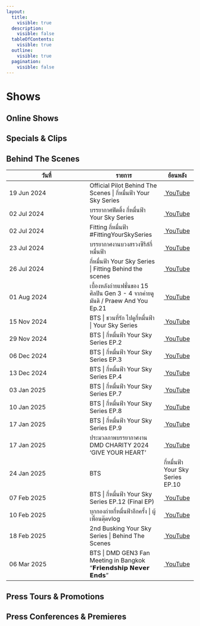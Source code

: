 ```yaml
---
layout:
  title:
    visible: true
  description:
    visible: false
  tableOfContents:
    visible: true
  outline:
    visible: true
  pagination:
    visible: false
---
```


# Shows

## Online Shows



## Specials & Clips



## Behind The Scenes

<table><thead><tr><th width="200.3359375">วันที่</th><th>รายการ</th><th>ย้อนหลัง</th></tr></thead><tbody><tr><td>19 Jun 2024</td><td>Official Pilot Behind The Scenes | กี่หมื่นฟ้า Your Sky Series</td><td><a href="https://youtu.be/lDf-wEXtnBw?si=1K1X4glVBVbZRbiV"><img src="https://img.icons8.com/color/24/youtube-play.png" alt=""> YouTube</a></td></tr><tr><td>02 Jul 2024</td><td>บรรยากาศฟิตติ้ง กี่หมื่นฟ้า Your Sky Series</td><td><a href="https://youtu.be/EYYbdGk7poo?si=xMBnqxOKasS59yVL"><img src="https://img.icons8.com/color/24/youtube-play.png" alt=""> YouTube</a></td></tr><tr><td>02 Jul 2024</td><td>Fitting กี่หมื่นฟ้า #FittingYourSkySeries</td><td><a href="https://www.youtube.com/live/wkSbWrS3hxE?si=T2QqOPPXid5T07T-"><img src="https://img.icons8.com/color/24/youtube-play.png" alt=""> YouTube</a></td></tr><tr><td>23 Jul 2024</td><td>บรรยากาศงานบวงสรวงซีรีส์กี่หมื่นฟ้า</td><td><a href="https://www.youtube.com/live/BfyyW_jQvns?si=Zk2bqdxli6UYPTsM"><img src="https://img.icons8.com/color/24/youtube-play.png" alt=""> YouTube</a></td></tr><tr><td>26 Jul 2024</td><td>กี่หมื่นฟ้า Your Sky Series | Fitting Behind the scenes</td><td><a href="https://youtu.be/brfh1SWHfa8?si=X2xJkK7HJ9lCXT1L"><img src="https://img.icons8.com/color/24/youtube-play.png" alt=""> YouTube</a></td></tr><tr><td>01 Aug 2024</td><td>เบื้องหลังถ่ายแฟชั่นของ 15 ศิลปิน Gen 3 - 4 จากค่ายดูมันดิ / Praew And You Ep.21</td><td><a href="https://youtu.be/miFjMkDzYkQ"><img src="https://img.icons8.com/color/24/youtube-play.png" alt=""> YouTube</a></td></tr><tr><td>15 Nov 2024</td><td>BTS | ชวนที่รัก ไปดูกี่หมื่นฟ้า | Your Sky Series</td><td><a href="https://youtu.be/L_UFCpkIi4M?si=xlvDPBjZ7L9-UUpw"><img src="https://img.icons8.com/color/24/youtube-play.png" alt=""> YouTube</a></td></tr><tr><td>29 Nov 2024</td><td>BTS | กี่หมื่นฟ้า Your Sky Series EP.2</td><td><a href="https://youtu.be/l6kbqEtkRS4?si=9t0lFFC9qYW519zt"><img src="https://img.icons8.com/color/24/youtube-play.png" alt=""> YouTube</a></td></tr><tr><td>06 Dec 2024</td><td>BTS | กี่หมื่นฟ้า Your Sky Series EP.3</td><td><a href="https://youtu.be/jVdRYQsAFHo?si=eBVgLwwhO6aEUNZ9"><img src="https://img.icons8.com/color/24/youtube-play.png" alt=""> YouTube</a></td></tr><tr><td>13 Dec 2024</td><td>BTS | กี่หมื่นฟ้า Your Sky Series EP.4</td><td><a href="https://youtu.be/FDj-8TECRnA?si=4itZKfF6vxxziuGU"><img src="https://img.icons8.com/color/24/youtube-play.png" alt=""> YouTube</a></td></tr><tr><td>03 Jan 2025</td><td>BTS | กี่หมื่นฟ้า Your Sky Series EP.7</td><td><a href="https://youtu.be/yUAtWAr-qB0?si=80SjE8gkOhYbiDV0"><img src="https://img.icons8.com/color/24/youtube-play.png" alt=""> YouTube</a></td></tr><tr><td>10 Jan 2025</td><td>BTS | กี่หมื่นฟ้า Your Sky Series EP.8</td><td><a href="https://youtu.be/wxFCYqOAzwg?si=jyzXCPQ9jnn1tyFi"><img src="https://img.icons8.com/color/24/youtube-play.png" alt=""> YouTube</a></td></tr><tr><td>17 Jan 2025</td><td>BTS | กี่หมื่นฟ้า Your Sky Series EP.9</td><td><a href="https://youtu.be/8gqajWEajq4?si=tQTDcfBcWmUo2I4_"><img src="https://img.icons8.com/color/24/youtube-play.png" alt=""> YouTube</a></td></tr><tr><td>17 Jan 2025</td><td>ประมวลภาพบรรยากาศงาน DMD CHARITY 2024 ‘GIVE YOUR HEART’</td><td><a href="https://youtu.be/vh3LU-rKKs4"><img src="https://img.icons8.com/color/24/youtube-play.png" alt=""> YouTube</a></td></tr><tr><td>24 Jan 2025</td><td>BTS</td><td>กี่หมื่นฟ้า Your Sky Series EP.10</td></tr><tr><td>07 Feb 2025</td><td>BTS | กี่หมื่นฟ้า Your Sky Series EP.12 (Final EP)</td><td><a href="https://youtu.be/oYp8DWggeOg"><img src="https://img.icons8.com/color/24/youtube-play.png" alt=""> YouTube</a></td></tr><tr><td>10 Feb 2025</td><td>บุกกองถ่ายกี่หมื่นฟ้าอีกครั้ง | ผู้เพื่อนตุ๊ดvlog</td><td><a href="https://youtu.be/oKWGkAjX2do?si=mAhzR_YPlKd4eiIr"><img src="https://img.icons8.com/color/24/youtube-play.png" alt=""> YouTube</a></td></tr><tr><td>18 Feb 2025</td><td>2nd Busking Your Sky Series | Behind The Scenes</td><td><a href="https://youtu.be/qzHi6EsufbA"><img src="https://img.icons8.com/color/24/youtube-play.png" alt=""> YouTube</a></td></tr><tr><td>06 Mar 2025</td><td>BTS | DMD GEN3 Fan Meeting in Bangkok “𝗙𝗿𝗶𝗲𝗻𝗱𝘀𝗵𝗶𝗽 𝗡𝗲𝘃𝗲𝗿 𝗘𝗻𝗱𝘀”</td><td><a href="https://youtu.be/sl5UNmaRrq8?si=GTquncjm1WKdkYE9"><img src="https://img.icons8.com/color/24/youtube-play.png" alt=""> YouTube</a></td></tr></tbody></table>



## Press Tours & Promotions



## Press Conferences & Premieres

